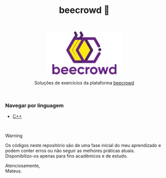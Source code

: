 <h1 align="center">beecrowd 🐝</h1>

<br />

<p align="center">
  <img src="./assets/beecrowd.png" alt="Logo beecrowd" />
</p>

<p align="center">Soluções de exercícios da plataforma 
    <a href="https://www.beecrowd.com.br/">beecrowd</a>
</p>

<br />

### Navegar por linguagem

- [C++](https://github.com/Mateusrb6/Beecrowd-exercises/tree/main/c%2B%2B)

<br />

> [!WARNING]
>
> Os códigos neste repositório são de uma fase inicial do meu aprendizado e podem conter erros ou não seguir as melhores práticas atuais. Disponibilizo-os apenas para fins acadêmicos e de estudo.
>
>
> Atenciosamente,  
> Mateus.
